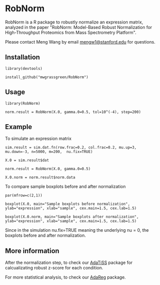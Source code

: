 # RobNorm
RobNorm is a R package to robustly normalize an expression matrix, analyzed in the paper "RobNorm: Model-Based Robust Normalization for High-Throughput Proteomics from Mass Spectrometry Platform". 

Please contact Meng Wang by email <mengw1@stanford.edu> for questions. 

## Installation
`library(devtools)`

`install_github("mwgrassgreen/RobNorm")`

## Usage
`library(RobNorm)`

`norm.result = RobNorm(X.0, gamma.0=0.5, tol=10^(-4), step=200)`

## Example
To simulate an expression matrix 

`sim.result = sim.dat.fn(row.frac=0.2, col.frac=0.2, mu.up=3, mu.down=-3, n=5000, m=200,  nu.fix=TRUE)`
 
`X.0 = sim.result$dat`

`norm.result = RobNorm(X.0, gamma.0=0.5)`

`X.0.norm = norm.result$norm.data`

To compare sample boxplots before and after normalization

`par(mfrow=c(2,1))`

`boxplot(X.0, main="Sample boxplots before normalization", ylab="expression", xlab="sample", cex.main=1.5, cex.lab=1.5)`

`boxplot(X.0.norm, main="Sample boxplots after normalization", ylab="expression", xlab="sample", cex.main=1.5, cex.lab=1.5)`

Since in the simulation nu.fix=TRUE meaning the underlying nu = 0, the boxplots before and after normalization.

## More information
After the normalization step, to check our [AdaTiSS](https://github.com/mwgrassgreen/AdaTiSS) package for calcualizating robust z-score for each condition.

For more statistical analysis, to check our [AdaReg](https://github.com/mwgrassgreen/AdaReg) package.
